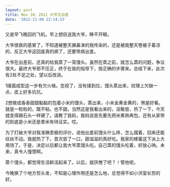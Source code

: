 ```yaml
---
layout: post
title: Nov 10，2012 大爷又出差
date: '2012-11-09 22:14:33'
---
```



又是早飞晚回的飞机。早上想目送我大爷，睁不开眼。

大爷很衰的感冒了，不知道被整天擤鼻涕的我传染的，还是被我整天卷被子着凉的，反正大爷这回是真的病了，还要带病出差。

大爷在出差前，还真的给我蒸了一笼馒头。虽然在蒸之前，就怎么蒸的问题，争议很大。最终大爷邪不压正，终于在我的指导下，按正确的步骤来。总结下来，此次有2处不足之处，望以后改进。

1揉面成型这一步有欠火候。忽视了，没有揉到位，馒头蒸出来，纹理上欠缺一点，皮上好多坑坑。

2想做成香香甜甜黏黏的包着小米的馒头，蒸出来，小米金黄金黄的，煞是好看。就是一粒粒的，既不粘，也不甜。当然这是我看出来的，没敢尝，热了一下，今天就变得跟石头一样硬了。请教了我妈，我妈说首先要先把米煮熟再包，还有从家带的到底是小米还是黍米有待证实。哎。

为了打破大爷对我准确至极的评价，说他出差前馒头什么样，怎么摆着，回来还能纹丝不动。我就热了下，首次尝了一口，甜滋滋的真好吃。我家的蜂蜜这下派上大用场了。于是，决定以后都让我大爷蒸馒头吃。自己蒸的馒头吃着，好放心呐。未来，真令人憧憬啊。

蒸个馒头，都觉得生活鲜活起来了。以后，就厌倦了吧？！管他呢。

今晚换了个地方剪头发，不知是心理作用还是怎么地，总觉得不如小洪室长剪的好。


